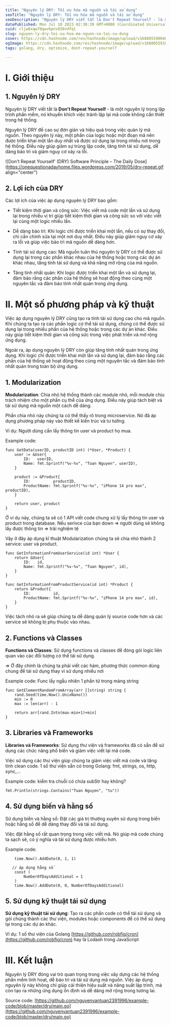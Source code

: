 ```yaml
---
title: "Nguyên lý DRY: Tối ưu hóa mã nguồn và tái sử dụng"
seoTitle: "Nguyên lý DRY: Tối ưu hóa mã nguồn và tái sử dụng"
seoDescription: "Nguyên lý DRY viết tắt là Don't Repeat Yourself - là một nguyên lý trong lập trình phần mềm, nó khuyến khích việc tránh lặp lại mã code"
datePublished: Mon Jul 10 2023 02:30:39 GMT+0000 (Coordinated Universal Time)
cuid: cljw8xqw70qwv6pnv030vdfql
slug: nguyen-ly-dry-toi-uu-hoa-ma-nguon-va-tai-su-dung
cover: https://cdn.hashnode.com/res/hashnode/image/upload/v1688055900465/c06f1496-1ded-4e3e-ba7b-0d97adfa5899.png
ogImage: https://cdn.hashnode.com/res/hashnode/image/upload/v1688055918697/ad2a7a7e-5027-484f-b198-752e48d9ee02.png
tags: golang, dry, optimize, dont-repeat-yourself

---
```


# I. Giới thiệu

## 1\. Nguyên lý DRY

Nguyên lý DRY viết tắt là **Don't Repeat Yourself** - là một nguyên lý trong lập trình phần mềm, nó khuyến khích việc tránh lặp lại mã code không cần thiết trong hệ thống.

Nguyên lý DRY đề cao sự đơn giản và hiệu quả trong việc quản lý mã nguồn. Theo nguyên lý này, một phần của logic hoặc một đoạn mã nên được triển khai một lần duy nhất và được sử dụng lại trong nhiều nơi trong hệ thống. Điều này giúp giảm sự trùng lặp code, tăng tính tái sử dụng, dễ dàng bảo trì và giảm nguy cơ xảy ra lỗi.

![Don't Repeat Yourself' (DRY) Software Principle – The Daily Dose](https://onequestionadayhome.files.wordpress.com/2019/05/dry-repeat.gif align="center")

## 2. Lợi ích của DRY

Các lợi ích của việc áp dụng nguyên lý DRY bao gồm:

- Tiết kiệm thời gian và công sức: Việc viết mã code một lần và sử dụng lại trong nhiều vị trí giúp tiết kiệm thời gian và công sức so với việc viết lại cùng một logic nhiều lần.

- Dễ dàng bảo trì: Khi logic chỉ được triển khai một lần, nếu có sự thay đổi, chỉ cần chỉnh sửa tại một nơi duy nhất. Điều này giúp giảm nguy cơ xảy ra lỗi và giúp việc bảo trì mã nguồn dễ dàng hơn.

- Tính tái sử dụng cao: Mã nguồn tuân thủ nguyên lý DRY có thể được sử dụng lại trong các phần khác nhau của hệ thống hoặc trong các dự án khác nhau, tăng tính tái sử dụng và khả năng mở rộng của mã nguồn.

- Tăng tính nhất quán: Khi logic được triển khai một lần và sử dụng lại, đảm bảo rằng các phần của hệ thống sẽ hoạt động theo cùng một nguyên tắc và đảm bảo tính nhất quán trong ứng dụng.

# II. Một số phương pháp và kỹ thuật

Việc áp dụng nguyên lý DRY cũng tạo ra tính tái sử dụng cao cho mã nguồn. Khi chúng ta tạo ra các phần logic có thể tái sử dụng, chúng có thể được sử dụng lại trong nhiều phần của hệ thống hoặc trong các dự án khác. Điều này giúp tiết kiệm thời gian và công sức trong việc phát triển và mở rộng ứng dụng.

Ngoài ra, áp dụng nguyên lý DRY còn giúp tăng tính nhất quán trong ứng dụng. Khi logic chỉ được triển khai một lần và sử dụng lại, đảm bảo rằng các phần của hệ thống sẽ hoạt động theo cùng một nguyên tắc và đảm bảo tính nhất quán trong toàn bộ ứng dụng.

## 1. Modularization

**Modularization**: Chia nhỏ hệ thống thành các module nhỏ, mỗi module chịu trách nhiệm cho một phần cụ thể của ứng dụng. Điều này giúp tách biệt và tái sử dụng mã nguồn một cách dễ dàng.

Phần chia nhỏ này chúng ta có thể thấy rõ trong microservice. Nó đã áp dụng phương pháp này vào thiết kế kiến trúc và tư tưởng.

Ví dụ: Người dùng cần lấy thông tin user và product họ mua.

Example code:

```golang
func GetData(userID, productID int) (*User, *Product) {
	user := &User{
		ID:   userID,
		Name: fmt.Sprintf("%v-%v", "Tuan Nguyen", userID),
	}

	product := &Product{
		ID:          productID,
		ProductName: fmt.Sprintf("%v-%v", "iPhone 14 pro max", productID),
	}

	return user, product
}
```

Ở ví dụ này, chúng ta sẽ có 1 API viết code chung xử lý lấy thông tin user và product trong database. Nếu serivce của bạn down => người dùng sẽ không lấy được thông tin => trải nghiệm tệ

Vậy ở đây áp dụng kĩ thuật Modularization chúng ta sẽ chia nhỏ thành 2 service: user và product.

```Golang
func GetInformationFromUserService(id int) *User {
	return &User{
		ID:   id,
		Name: fmt.Sprintf("%v-%v", "Tuan Nguyen", id),
	}
}

func GetInformationFromProductService(id int) *Product {
	return &Product{
		ID:          id,
		ProductName: fmt.Sprintf("%v-%v", "iPhone 14 pro max", id),
	}
}
```
Việc tách nhỏ ra sẽ giúp chúng ta dễ dàng quản lý source code hơn và các service sẽ không bị phụ thuộc vào nhau.

## 2. Functions và Classes

**Functions và Classes**: Sử dụng functions và classes để đóng gói logic liên quan vào các đối tượng có thể tái sử dụng.

=> Ở đây chính là chúng ta phải viết các hàm, phương thức common dùng chung để tái sử dụng thay vì sử dụng nhiều nơi

Example code: Func lấy ngẫu nhiên 1 phần tử trong mảng string

```Golang
func GetElementRandomFromArray(arr []string) string {
	rand.Seed(time.Now().UnixNano())
	min := 0
	max := len(arr) - 1

	return arr[rand.Intn(max-min+1)+min]
}
```

## 3. Libraries và Frameworks

**Libraries và Frameworks**: Sử dụng thư viện và frameworks đã có sẵn để sử dụng các chức năng phổ biến và giảm việc viết lại mã code.

Việc sử dụng các thư viện giúp chúng ta giảm việc viết mã code và tăng tính clean code. 1 số thư viện sẵn có trong Golang: fmt, strings, os, http, sync,...

Example code: kiểm tra chuỗi có chứa subStr hay không?

```Golang
fmt.Println(strings.Contains("Tuan Nguyen", "tu"))
```

## 4. Sử dụng biến và hằng số

Sử dụng biến và hằng số: Đặt các giá trị thường xuyên sử dụng trong biến hoặc hằng số để dễ dàng thay đổi và tái sử dụng.

Việc đặt hằng số rất quan trọng trong việc viết mã. Nó giúp mã code chúng ta sạch sẽ, có ý nghĩa và tái sử dụng được nhiều hơn.

Example code:

```Golang
	time.Now().AddDate(0, 1, 1)

   // áp dụng hằng số
    const (
	    NumberOfDaysAdditional = 1
    )
	time.Now().AddDate(0, 0, NumberOfDaysAdditional)
```

## 5. Sử dụng kỹ thuật tái sử dụng

**Sử dụng kỹ thuật tái sử dụng**: Tạo ra các phần code có thể tái sử dụng và gói chúng thành các thư viện, modules hoặc components để có thể sử dụng lại trong các dự án khác.

Ví dụ: 1 số thư viện của Golang [https://github.com/robfig/cron](https://github.com/robfig/cron) hay là Lodash trong JavaScript

# III. Kết luận

Nguyên lý DRY đóng vai trò quan trọng trong việc xây dựng các hệ thống phần mềm linh hoạt, dễ bảo trì và tái sử dụng mã nguồn. Việc áp dụng nguyên lý này không chỉ giúp cải thiện hiệu suất và năng suất lập trình, mà còn tạo ra những ứng dụng ổn định và dễ dàng mở rộng trong tương lai.

Source code: [https://github.com/nguyenvantuan2391996/example-code/blob/master/dry/main.go](https://github.com/nguyenvantuan2391996/example-code/blob/master/dry/main.go)